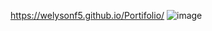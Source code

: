 https://welysonf5.github.io/Portifolio/
![image](https://github.com/user-attachments/assets/c7c6e852-71a0-492c-8b83-d4d9d287494c)
